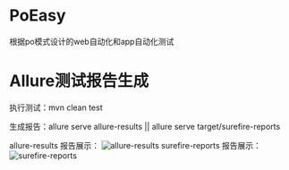 # PoEasy
根据po模式设计的web自动化和app自动化测试

# Allure测试报告生成
执行测试：mvn clean test

生成报告：allure serve allure-results   ||   allure serve target/surefire-reports

allure-results 报告展示：
![allure-results](https://user-images.githubusercontent.com/29562824/114662894-0866aa80-9d2c-11eb-9e59-d505b756e9c5.png)
surefire-reports  报告展示：
![surefire-reports](https://user-images.githubusercontent.com/29562824/114705953-ee908c00-9d5a-11eb-872a-73c57f7b21ad.png)
